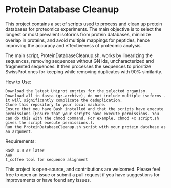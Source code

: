 # Protein Database Cleanup

This project contains a set of scripts used to process and clean up protein databases for proteomics experiments. The main objective is to select the longest or most prevalent isoforms from protein databases, minimize overlap in proteins, and avoid multiple mappings for peptides, hence improving the accuracy and effectiveness of proteomic analysis.

The main script, ProteinDatabaseCleanup.sh, works by linearizing the sequences, removing sequences without GN ids, uncharacterized and fragmented sequences. It then processes the sequences to prioritize SwissProt ones for keeping while removing duplicates with 90% similarity.

How to Use:

    Download the latest Uniprot entries for the selected organism. Download all in fasta (gz-archive), do not include multiple isoforms - it will significantly complicate the deduplication.
    Clone this repository to your local machine.
    Ensure that you have Bash installed and that the scripts have execute permissions (Ensure that your scripts have execute permissions. You can do this with the chmod command. For example, chmod +x script.sh gives the script execute permissions.).
    Run the ProteinDatabaseCleanup.sh script with your protein database as an argument.

Requirements:

    Bash 4.0 or later
    AWK
    t_coffee tool for sequence alignment

This project is open-source, and contributions are welcomed. Please feel free to open an issue or submit a pull request if you have suggestions for improvements or have found any issues.
